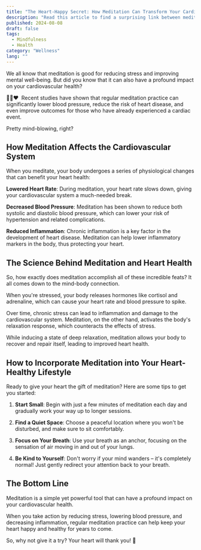 ```yaml
---
title: "The Heart-Happy Secret: How Meditation Can Transform Your Cardiovascular Health"
description: "Read this article to find a surprising link between meditation and cardiovascular health, and experience how this simple practice will help keep your heart happy and healthy!"
published: 2024-08-08
draft: false
tags:
  - Mindfulness
  - Health
category: "Wellness"
lang: ""
---
```


<!-- ![Hero Image](./heroImage.jpg) -->

We all know that meditation is good for reducing stress and improving mental well-being. But did you know that it can also have a profound impact on your cardiovascular health?

🧘‍♀️❤ ️ Recent studies have shown that regular meditation practice can significantly lower blood pressure, reduce the risk of heart disease, and even improve outcomes for those who have already experienced a cardiac event.

Pretty mind-blowing, right?


## How Meditation Affects the Cardiovascular System

When you meditate, your body undergoes a series of physiological changes that can benefit your heart health:

**Lowered Heart Rate**: During meditation, your heart rate slows down, giving your cardiovascular system a much-needed break.

**Decreased Blood Pressure**: Meditation has been shown to reduce both systolic and diastolic blood pressure, which can lower your risk of hypertension and related complications.

**Reduced Inflammation**: Chronic inflammation is a key factor in the development of heart disease. Meditation can help lower inflammatory markers in the body, thus protecting your heart.

## The Science Behind Meditation and Heart Health

So, how exactly does meditation accomplish all of these incredible feats? It all comes down to the mind-body connection.

When you're stressed, your body releases hormones like cortisol and adrenaline, which can cause your heart rate and blood pressure to spike.

Over time, chronic stress can lead to inflammation and damage to the cardiovascular system. Meditation, on the other hand, activates the body's relaxation response, which counteracts the effects of stress.

While inducing a state of deep relaxation, meditation allows your body to recover and repair itself, leading to improved heart health.

## How to Incorporate Meditation into Your Heart-Healthy Lifestyle

Ready to give your heart the gift of meditation? Here are some tips to get you started:

1. **Start Small**: Begin with just a few minutes of meditation each day and gradually work your way up to longer sessions.

2. **Find a Quiet Space**: Choose a peaceful location where you won't be disturbed, and make sure to sit comfortably.

3. **Focus on Your Breath**: Use your breath as an anchor, focusing on the sensation of air moving in and out of your lungs.

4. **Be Kind to Yourself**: Don't worry if your mind wanders – it's completely normal! Just gently redirect your attention back to your breath.

## The Bottom Line

Meditation is a simple yet powerful tool that can have a profound impact on your cardiovascular health.

When you take action by reducing stress, lowering blood pressure, and decreasing inflammation, regular meditation practice can help keep your heart happy and healthy for years to come.

So, why not give it a try? Your heart will thank you! 🙏
